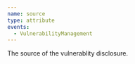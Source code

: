 ```yaml
---
name: source
type: attribute
events:
  - VulnerabilityManagement
---
```


The source of the vulnerablity disclosure.
